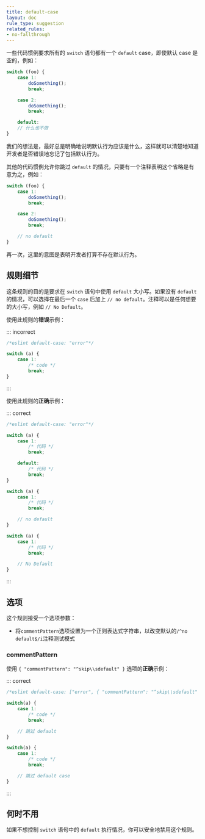 ```yaml
---
title: default-case
layout: doc
rule_type: suggestion
related_rules:
- no-fallthrough
---
```


一些代码惯例要求所有的 `switch` 语句都有一个 `default` case，即使默认 case 是空的，例如：

```js
switch (foo) {
    case 1:
        doSomething();
        break;

    case 2:
        doSomething();
        break;

    default:
    // 什么也不做
}
```

我们的想法是，最好总是明确地说明默认行为应该是什么，这样就可以清楚地知道开发者是否错误地忘记了包括默认行为。

其他的代码惯例允许你跳过 `default` 的情况，只要有一个注释表明这个省略是有意为之，例如：

```js
switch (foo) {
    case 1:
        doSomething();
        break;

    case 2:
        doSomething();
        break;

    // no default
}
```

再一次，这里的意图是表明开发者打算不存在默认行为。

## 规则细节

这条规则的目的是要求在 `switch` 语句中使用 `default` 大小写。如果没有 `default` 的情况，可以选择在最后一个 `case` 后加上 `// no default`。注释可以是任何想要的大小写，例如 `// No Default`。

使用此规则的**错误**示例：

::: incorrect

```js
/*eslint default-case: "error"*/

switch (a) {
    case 1:
        /* code */
        break;
}

```

:::

使用此规则的**正确**示例：

::: correct

```js
/*eslint default-case: "error"*/

switch (a) {
    case 1:
        /* 代码 */
        break;

    default:
        /* 代码 */
        break;
}

switch (a) {
    case 1:
        /* 代码 */
        break;

    // no default
}

switch (a) {
    case 1:
        /* 代码 */
        break;

    // No Default
}
```

:::

## 选项

这个规则接受一个选项参数：

* 将`commentPattern`选项设置为一个正则表达式字符串，以改变默认的`/^no default$/i`注释测试模式

### commentPattern

使用 `{ "commentPattern": "^skip\\sdefault" }` 选项的**正确**示例：

::: correct

```js
/*eslint default-case: ["error", { "commentPattern": "^skip\\sdefault" }]*/

switch(a) {
    case 1:
        /* code */
        break;

    // 跳过 default
}

switch(a) {
    case 1:
        /* code */
        break;

    // 跳过 default case
}
```

:::

## 何时不用

如果不想控制 `switch` 语句中的 `default` 执行情况，你可以安全地禁用这个规则。
